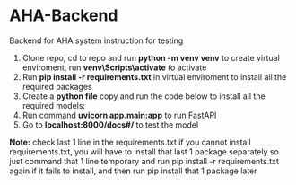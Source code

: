 # AHA-Backend
Backend for AHA system instruction for testing
1. Clone repo, cd to repo and run **python -m venv venv** to create virtual enviroment, run **venv\Scripts\activate** to activate
2. Run **pip install -r requirements.txt** in virtual enviroment to install all the required packages 
3. Create a **python file** copy and run the code below to install all the required models:
4. Run command **uvicorn app.main:app** to run FastAPI
5. Go to **localhost:8000/docs#/** to test the model

**Note:** check last 1 line in the requirements.txt if you cannot install requirements.txt, you will have to install that last 1 package separately so just command that 1 line temporary and run pip install -r requirements.txt again if it fails to install, and then run pip install that 1 package later
